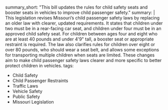 summary_short: "This bill updates the rules for child safety seats and booster seats in vehicles to improve child passenger safety."
summary: |
  This legislation revises Missouri’s child passenger safety laws by replacing an older law with clearer, updated requirements. It states that children under two must be in a rear-facing car seat, and children under four must be in an approved child safety seat. For children between ages four and eight who are at least 40 pounds and under 4'9" tall, a booster seat or appropriate restraint is required. The law also clarifies rules for children over eight or over 80 pounds, who should wear a seat belt, and allows some exceptions for transporting multiple children when seats are limited. These changes aim to make child passenger safety laws clearer and more specific to better protect children in vehicles.
tags:
  - Child Safety
  - Child Passenger Restraints
  - Traffic Laws
  - Vehicle Safety
  - Public Safety
  - Missouri Legislation
